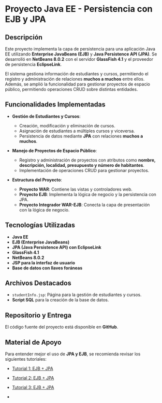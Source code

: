 # Proyecto Java EE - Persistencia con EJB y JPA

## Descripción
Este proyecto implementa la capa de persistencia para una aplicación Java EE utilizando **Enterprise JavaBeans (EJB)** y **Java Persistence API (JPA)**. Se desarrolló en **NetBeans 8.0.2** con el servidor **GlassFish 4.1** y el proveedor de persistencia **EclipseLink**.

El sistema gestiona información de estudiantes y cursos, permitiendo el registro y administración de relaciones **muchos a muchos** entre ellos. Además, se amplió la funcionalidad para gestionar proyectos de espacio público, permitiendo operaciones CRUD sobre distintas entidades.

## Funcionalidades Implementadas
- **Gestión de Estudiantes y Cursos**:
  - Creación, modificación y eliminación de cursos.
  - Asignación de estudiantes a múltiples cursos y viceversa.
  - Persistencia de datos mediante **JPA** con relaciones **muchos a muchos**.
  
- **Manejo de Proyectos de Espacio Público**:
  - Registro y administración de proyectos con atributos como **nombre, descripción, localidad, presupuesto y número de habitantes**.
  - Implementación de operaciones CRUD para gestionar proyectos.
  
- **Estructura del Proyecto**:
  - **Proyecto WAR**: Contiene las vistas y controladores web.
  - **Proyecto EJB**: Implementa la lógica de negocio y la persistencia con JPA.
  - **Proyecto Integrador WAR-EJB**: Conecta la capa de presentación con la lógica de negocio.

## Tecnologías Utilizadas
- **Java EE**
- **EJB (Enterprise JavaBeans)**
- **JPA (Java Persistence API) con EclipseLink**
- **GlassFish 4.1**
- **NetBeans 8.0.2**
- **JSP para la interfaz de usuario**
- **Base de datos con llaves foráneas**

## Archivos Destacados
- `studentInfo.jsp`: Página para la gestión de estudiantes y cursos.
- **Script SQL** para la creación de la base de datos.

## Repositorio y Entrega
El código fuente del proyecto está disponible en **GitHub**. 

## Material de Apoyo
Para entender mejor el uso de **JPA y EJB**, se recomienda revisar los siguientes tutoriales:
- [Tutorial 1: EJB + JPA](https://www.youtube.com/watch?v=_zW27Y2boCo)
- [Tutorial 2: EJB + JPA](https://www.youtube.com/watch?v=XGUiwXSY6IA)
- [Tutorial 3: EJB + JPA](https://www.youtube.com/watch?v=RX23s1RN2SI)

- 

